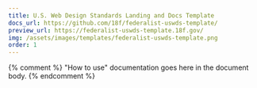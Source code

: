 ```yaml
---
title: U.S. Web Design Standards Landing and Docs Template
docs_url: https://github.com/18f/federalist-uswds-template/
preview_url: https://federalist-uswds-template.18f.gov/
img: /assets/images/templates/federalist-uswds-template.png
order: 1
---
```

{% comment %}
"How to use" documentation goes here in the document body.
{% endcomment %}
